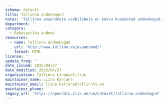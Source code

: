 ```yaml
---
schema: default
title: Tallinna andmekogud
notes: 'Tallinna avaandmete veebilehele on kokku koondatud andmekogud, mis võimaldavad alla laadida avaandmeid XML kujul.'
department: ''
category:
  - Rahavastiku andmed
resources:
  - name: Tallinna andmekogud
    url: 'http://www.tallinn.ee/avaandmed/'
    format: HTML
license: ''
update_freq: ''
date_issued: 2015/04/27
date_modified: 2015/04/27
organization: Tallinna Linnavalitsus
maintainer_name: Liina Karjane
maintainer_email: liina.karjane@tallinnlv.ee
maintainer_phone: ''
legacy_url: 'https://opendata.riik.ee/en/dataset/tallinna-andmekogud'
---
```

